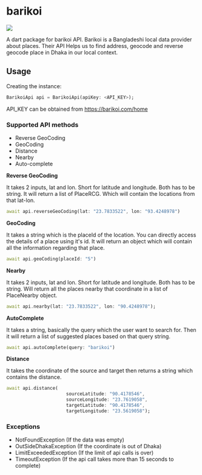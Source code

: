 # barikoi

<a href = "https://pub.dev/packages/barikoi"><img src="https://img.shields.io/pub/vpre/barikoi"></a>

A dart package for barikoi API. Barikoi is a Bangladeshi local data provider about places. Their API Helps us to find address, geocode and reverse geocode place in Dhaka in our local context.

## Usage

Creating the instance:
``` Dart
BarikoiApi api = BarikoiApi(apiKey: <API_KEY>);
```
API_KEY can be obtained from https://barikoi.com/home

### Supported API methods
- Reverse GeoCoding
- GeoCoding
- Distance
- Nearby
- Auto-complete

__Reverse GeoCoding__

It takes 2 inputs, lat and lon. Short for latitude and longitude. Both has to be string. It will return a list of PlaceRCG. Which will contain the locations from that lat-lon.
``` Dart
await api.reverseGeoCoding(lat: "23.7833522", lon: "93.4248978")
```

__GeoCoding__

It takes a string which is the placeId of the location. You can directly access the details of a place using it's id. It will return an object which will contain all the information regarding that place.
``` Dart
await api.geoCoding(placeId: "5")
```

__Nearby__

It takes 2 inputs, lat and lon. Short for latitude and longitude. Both has to be string. Will return all the places nearby that coordinate in a list of PlaceNearby object.
``` Dart
await api.nearby(lat: "23.7833522", lon: "90.4248978");
```

__AutoComplete__

It takes a string, basically the query which the user want to search for. Then it will return a list of suggested places based on that query string.
``` Dart
await api.autoComplete(query: "barikoi")
```
__Distance__

It takes the coordinate of the source and target then returns a string which contains the distance.
``` Dart
await api.distance(
                      sourceLatitude: "90.4178546",
                      sourceLongitude: "23.7619058",
                      targetLatitude: "90.4178546",
                      targetLongitude: "23.5619058");
```

### Exceptions
- NotFoundException (If the data was empty)
- OutSideDhakaException (If the coordinate is out of Dhaka)
- LimitExceededException (If the limit of api calls is over) 
- TimeoutException (If the api call takes more than 15 seconds to complete)
